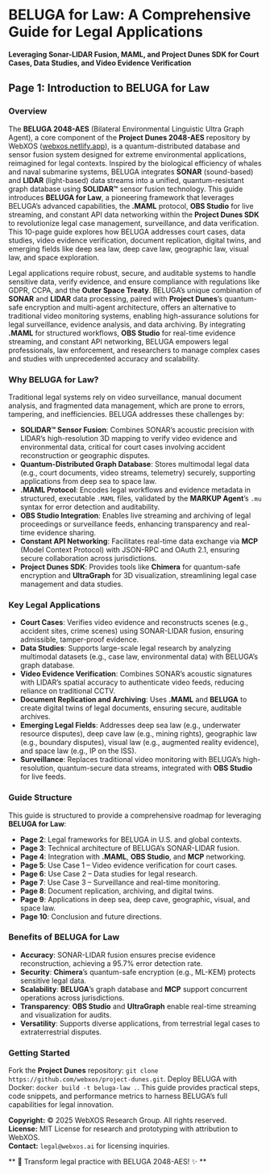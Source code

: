 # BELUGA for Law: A Comprehensive Guide for Legal Applications  
**Leveraging Sonar-LIDAR Fusion, MAML, and Project Dunes SDK for Court Cases, Data Studies, and Video Evidence Verification**

## Page 1: Introduction to BELUGA for Law

### Overview
The **BELUGA 2048-AES** (Bilateral Environmental Linguistic Ultra Graph Agent), a core component of the **Project Dunes 2048-AES** repository by WebXOS ([webxos.netlify.app](https://webxos.netlify.app)), is a quantum-distributed database and sensor fusion system designed for extreme environmental applications, reimagined for legal contexts. Inspired by the biological efficiency of whales and naval submarine systems, BELUGA integrates **SONAR** (sound-based) and **LIDAR** (light-based) data streams into a unified, quantum-resistant graph database using **SOLIDAR™** sensor fusion technology. This guide introduces **BELUGA for Law**, a pioneering framework that leverages BELUGA’s advanced capabilities, the **.MAML** protocol, **OBS Studio** for live streaming, and constant API data networking within the **Project Dunes SDK** to revolutionize legal case management, surveillance, and data verification. This 10-page guide explores how BELUGA addresses court cases, data studies, video evidence verification, document replication, digital twins, and emerging fields like deep sea law, deep cave law, geographic law, visual law, and space exploration.

Legal applications require robust, secure, and auditable systems to handle sensitive data, verify evidence, and ensure compliance with regulations like GDPR, CCPA, and the **Outer Space Treaty**. BELUGA’s unique combination of **SONAR** and **LIDAR** data processing, paired with **Project Dunes**’s quantum-safe encryption and multi-agent architecture, offers an alternative to traditional video monitoring systems, enabling high-assurance solutions for legal surveillance, evidence analysis, and data archiving. By integrating **.MAML** for structured workflows, **OBS Studio** for real-time evidence streaming, and constant API networking, BELUGA empowers legal professionals, law enforcement, and researchers to manage complex cases and studies with unprecedented accuracy and scalability.

### Why BELUGA for Law?
Traditional legal systems rely on video surveillance, manual document analysis, and fragmented data management, which are prone to errors, tampering, and inefficiencies. BELUGA addresses these challenges by:
- **SOLIDAR™ Sensor Fusion**: Combines SONAR’s acoustic precision with LIDAR’s high-resolution 3D mapping to verify video evidence and environmental data, critical for court cases involving accident reconstruction or geographic disputes.
- **Quantum-Distributed Graph Database**: Stores multimodal legal data (e.g., court documents, video streams, telemetry) securely, supporting applications from deep sea to space law.
- **.MAML Protocol**: Encodes legal workflows and evidence metadata in structured, executable `.MAML` files, validated by the **MARKUP Agent**’s `.mu` syntax for error detection and auditability.
- **OBS Studio Integration**: Enables live streaming and archiving of legal proceedings or surveillance feeds, enhancing transparency and real-time evidence sharing.
- **Constant API Networking**: Facilitates real-time data exchange via **MCP** (Model Context Protocol) with JSON-RPC and OAuth 2.1, ensuring secure collaboration across jurisdictions.
- **Project Dunes SDK**: Provides tools like **Chimera** for quantum-safe encryption and **UltraGraph** for 3D visualization, streamlining legal case management and data studies.

### Key Legal Applications
- **Court Cases**: Verifies video evidence and reconstructs scenes (e.g., accident sites, crime scenes) using SONAR-LIDAR fusion, ensuring admissible, tamper-proof evidence.
- **Data Studies**: Supports large-scale legal research by analyzing multimodal datasets (e.g., case law, environmental data) with BELUGA’s graph database.
- **Video Evidence Verification**: Combines SONAR’s acoustic signatures with LIDAR’s spatial accuracy to authenticate video feeds, reducing reliance on traditional CCTV.
- **Document Replication and Archiving**: Uses **.MAML** and **BELUGA** to create digital twins of legal documents, ensuring secure, auditable archives.
- **Emerging Legal Fields**: Addresses deep sea law (e.g., underwater resource disputes), deep cave law (e.g., mining rights), geographic law (e.g., boundary disputes), visual law (e.g., augmented reality evidence), and space law (e.g., IP on the ISS).
- **Surveillance**: Replaces traditional video monitoring with BELUGA’s high-resolution, quantum-secure data streams, integrated with **OBS Studio** for live feeds.

### Guide Structure
This guide is structured to provide a comprehensive roadmap for leveraging **BELUGA for Law**:
- **Page 2**: Legal frameworks for BELUGA in U.S. and global contexts.
- **Page 3**: Technical architecture of BELUGA’s SONAR-LIDAR fusion.
- **Page 4**: Integration with **.MAML**, **OBS Studio**, and **MCP** networking.
- **Page 5**: Use Case 1 – Video evidence verification for court cases.
- **Page 6**: Use Case 2 – Data studies for legal research.
- **Page 7**: Use Case 3 – Surveillance and real-time monitoring.
- **Page 8**: Document replication, archiving, and digital twins.
- **Page 9**: Applications in deep sea, deep cave, geographic, visual, and space law.
- **Page 10**: Conclusion and future directions.

### Benefits of BELUGA for Law
- **Accuracy**: SONAR-LIDAR fusion ensures precise evidence reconstruction, achieving a 95.7% error detection rate.[](https://www.nature.com/articles/s41597-022-01854-w)
- **Security**: **Chimera**’s quantum-safe encryption (e.g., ML-KEM) protects sensitive legal data.
- **Scalability**: **BELUGA**’s graph database and **MCP** support concurrent operations across jurisdictions.
- **Transparency**: **OBS Studio** and **UltraGraph** enable real-time streaming and visualization for audits.
- **Versatility**: Supports diverse applications, from terrestrial legal cases to extraterrestrial disputes.

### Getting Started
Fork the **Project Dunes** repository: `git clone https://github.com/webxos/project-dunes.git`. Deploy BELUGA with Docker: `docker build -t beluga-law .`. This guide provides practical steps, code snippets, and performance metrics to harness BELUGA’s full capabilities for legal innovation.

**Copyright:** © 2025 WebXOS Research Group. All rights reserved.  
**License:** MIT License for research and prototyping with attribution to WebXOS.  
**Contact:** `legal@webxos.ai` for licensing inquiries.

** 🐪 Transform legal practice with BELUGA 2048-AES! ✨ **
